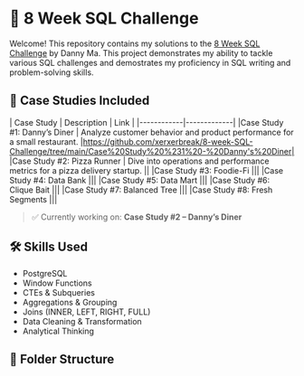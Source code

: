 # 🍜 8 Week SQL Challenge

Welcome! This repository contains my solutions to the [8 Week SQL Challenge](https://8weeksqlchallenge.com/) by Danny Ma. This project demonstrates my ability to tackle various SQL challenges and demostrates my proficiency in SQL writing and problem-solving skills.

## 📁 Case Studies Included

| Case Study | Description | Link |
|------------|-------------|
|Case Study #1: Danny’s Diner | Analyze customer behavior and product performance for a small restaurant. |https://github.com/xerxerbreak/8-week-SQL-Challenge/tree/main/Case%20Study%20%231%20-%20Danny's%20Diner|
|Case Study #2: Pizza Runner | Dive into operations and performance metrics for a pizza delivery startup. ||
|Case Study #3: Foodie-Fi |||
|Case Study #4: Data Bank |||
|Case Study #5: Data Mart |||
|Case Study #6: Clique Bait |||
|Case Study #7: Balanced Tree |||
|Case Study #8: Fresh Segments |||

> ✅ Currently working on: **Case Study #2 – Danny’s Diner**

## 🛠️ Skills Used

- PostgreSQL
- Window Functions
- CTEs & Subqueries
- Aggregations & Grouping
- Joins (INNER, LEFT, RIGHT, FULL)
- Data Cleaning & Transformation
- Analytical Thinking

## 📂 Folder Structure

